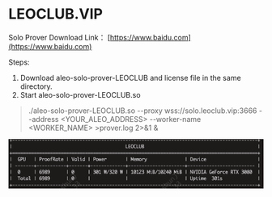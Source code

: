 # LEOCLUB.VIP

Solo Prover Download Link： [https://www.baidu.com](https://www.baidu.com)

Steps:
1. Download aleo-solo-prover-LEOCLUB and license file in the same directory.
2. Start aleo-solo-prover-LEOCLUB.so
> ./aleo-solo-prover-LEOCLUB.so --proxy wss://solo.leoclub.vip:3666 --address <YOUR_ALEO_ADDRESS> --worker-name <WORKER_NAME> >prover.log 2>&1 &

![这是图片](/img/leoclub.png "leoclub.vip")